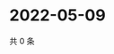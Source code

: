 # 2022-05-09

共 0 条

<!-- BEGIN WEIBO -->
<!-- 最后更新时间 Mon May 09 2022 19:00:42 GMT+0800 (China Standard Time) -->

<!-- END WEIBO -->
